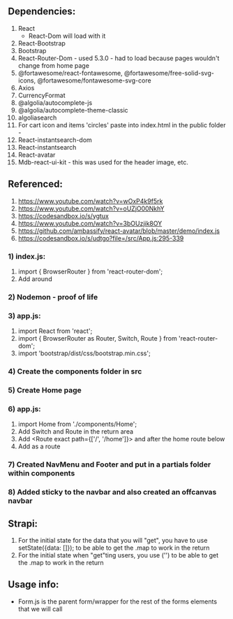 
##  Dependencies:
1.  React
    -  React-Dom will load with it
2.  React-Bootstrap
3.  Bootstrap
4.  React-Router-Dom - used 5.3.0 - had to load because pages wouldn't change from home page
5.  @fortawesome/react-fontawesome, @fortawesome/free-solid-svg-icons, @fortawesome/fontawesome-svg-core
6.  Axios
7.  CurrencyFormat
8.  @algolia/autocomplete-js
9.  @algolia/autocomplete-theme-classic
10. algoliasearch
11.  For cart icon and items 'circles' paste into index.html in the public folder - <link rel="stylesheet" href="https://cdnjs.cloudflare.com/ajax/libs/font-awesome/6.0.0/css/all.min.css" integrity="sha512-9usAa10IRO0HhonpyAIVpjrylPvoDwiPUiKdWk5t3PyolY1cOd4DSE0Ga+ri4AuTroPR5aQvXU9xC6qOPnzFeg==" crossorigin="anonymous" referrerpolicy="no-referrer" />
12.  React-instantsearch-dom
13.  React-instantsearch
14.  React-avatar
15.  Mdb-react-ui-kit - this was used for the header image, etc.



##  Referenced:
1.  https://www.youtube.com/watch?v=wOxP4k9f5rk
2.  https://www.youtube.com/watch?v=oUZjO00NkhY
3.  https://codesandbox.io/s/ygtux
4.  https://www.youtube.com/watch?v=3bOUzjik8OY
5.  https://github.com/ambassify/react-avatar/blob/master/demo/index.js
6.  https://codesandbox.io/s/udtgo?file=/src/App.js:295-339

###  1)  index.js:
1. import { BrowserRouter  } from 'react-router-dom';
2. Add <BrowserRouter> around <App />

###  2)  Nodemon - proof of life

###  3)  app.js:
1.  import React from 'react';
2.  import { BrowserRouter as Router, Switch, Route } from 'react-router-dom';
3.  import 'bootstrap/dist/css/bootstrap.min.css';

###  4)  Create the components folder in src

###  5)  Create Home page

###  6)  app.js:
1.  import Home from './components/Home';
2.  Add Switch and Route in the return area
3.  Add <Route exact path={['/', '/home']}> and </Route> after the home route below
3.  Add <Home /> as a route

###  7)  Created NavMenu and Footer and put in a partials folder within components

###  8)  Added sticky to the navbar and also created an offcanvas navbar

##  Strapi:
1.  For the initial state for the data that you will "get", you have to use setState({data: []}); to be able to get the .map to work in the return
2.  For the initial state when "get"ting users, you use ('') to be able to get the .map to work in the return

##  Usage info:
-  Form.js is the parent form/wrapper for the rest of the forms elements that we will call
